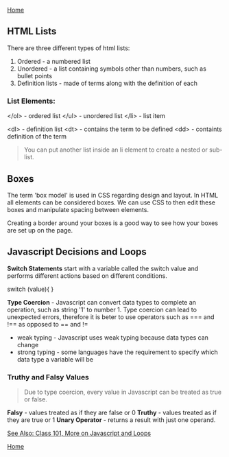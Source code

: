 [Home](README.md)

## HTML Lists

There are three different types of html lists:  
  1. Ordered - a numbered list
  1. Unordered - a list containing symbols other than numbers, such as bullet points
  1. Definition lists - made of terms along with the definition of each  

  ### List Elements:  

 \</ol> - ordered list
 \</ul> - unordered list
 \</li> - list item

 \<dl> - definition list
 \<dt> - contains the term to be defined
 \<dd> - containts definition of the term

> You can put another list inside an li element to create a nested or sub-list.

## Boxes

The term 'box model' is used in CSS regarding design and layout. In HTML all elements can be considered boxes. We can use CSS to then edit these boxes and manipulate spacing between elements.  

Creating a border around your boxes is a good way to see how your boxes are set up on the page.

## Javascript Decisions and Loops

**Switch Statements** start with a variable called the switch value and performs different actions based on different conditions.  

switch (value){
}  

**Type Coercion** - Javascript can convert data types to complete an operation, such as string '1' to number 1. Type coercion can lead to unexpected errors, therefore it is beter to use operators such as === and !== as opposed to == and !=

  - weak typing - Javascript uses weak typing because data types can change
  - strong typing - some languages have the requirement to specify which data type a variable will be  

### Truthy and Falsy Values  

> Due to type coercion, every value in Javascript can be treated as true or false.

**Falsy** - values treated as if they are false or 0
**Truthy** - values treated as if they are true or 1
**Unary Operator** - returns a result with just one operand.

[See Also: Class 101, More on Javascript and Loops](morejs.md)


[Home](README.md)




